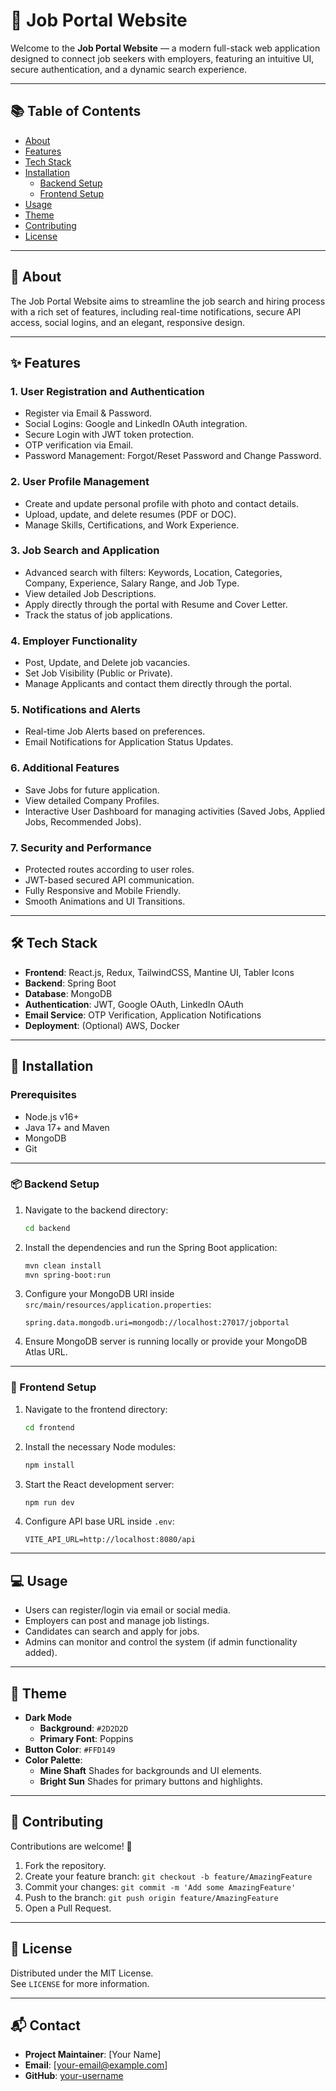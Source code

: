 # 🧩 Job Portal Website

Welcome to the **Job Portal Website** — a modern full-stack web application designed to connect job seekers with employers, featuring an intuitive UI, secure authentication, and a dynamic search experience.

---

## 📚 Table of Contents
- [About](#about)
- [Features](#features)
- [Tech Stack](#tech-stack)
- [Installation](#installation)
  - [Backend Setup](#backend-setup)
  - [Frontend Setup](#frontend-setup)
- [Usage](#usage)
- [Theme](#theme)
- [Contributing](#contributing)
- [License](#license)

---

## 📖 About

The Job Portal Website aims to streamline the job search and hiring process with a rich set of features, including real-time notifications, secure API access, social logins, and an elegant, responsive design.

---

## ✨ Features

### 1. User Registration and Authentication
- Register via Email & Password.
- Social Logins: Google and LinkedIn OAuth integration.
- Secure Login with JWT token protection.
- OTP verification via Email.
- Password Management: Forgot/Reset Password and Change Password.

### 2. User Profile Management
- Create and update personal profile with photo and contact details.
- Upload, update, and delete resumes (PDF or DOC).
- Manage Skills, Certifications, and Work Experience.

### 3. Job Search and Application
- Advanced search with filters: Keywords, Location, Categories, Company, Experience, Salary Range, and Job Type.
- View detailed Job Descriptions.
- Apply directly through the portal with Resume and Cover Letter.
- Track the status of job applications.

### 4. Employer Functionality
- Post, Update, and Delete job vacancies.
- Set Job Visibility (Public or Private).
- Manage Applicants and contact them directly through the portal.

### 5. Notifications and Alerts
- Real-time Job Alerts based on preferences.
- Email Notifications for Application Status Updates.

### 6. Additional Features
- Save Jobs for future application.
- View detailed Company Profiles.
- Interactive User Dashboard for managing activities (Saved Jobs, Applied Jobs, Recommended Jobs).

### 7. Security and Performance
- Protected routes according to user roles.
- JWT-based secured API communication.
- Fully Responsive and Mobile Friendly.
- Smooth Animations and UI Transitions.

---

## 🛠️ Tech Stack

- **Frontend**: React.js, Redux, TailwindCSS, Mantine UI, Tabler Icons
- **Backend**: Spring Boot
- **Database**: MongoDB
- **Authentication**: JWT, Google OAuth, LinkedIn OAuth
- **Email Service**: OTP Verification, Application Notifications
- **Deployment**: (Optional) AWS, Docker

---

## 🚀 Installation

### Prerequisites
- Node.js v16+
- Java 17+ and Maven
- MongoDB
- Git

---

### 📦 Backend Setup

1. Navigate to the backend directory:
   ```bash
   cd backend
   ```

2. Install the dependencies and run the Spring Boot application:
   ```bash
   mvn clean install
   mvn spring-boot:run
   ```

3. Configure your MongoDB URI inside `src/main/resources/application.properties`:
   ```properties
   spring.data.mongodb.uri=mongodb://localhost:27017/jobportal
   ```

4. Ensure MongoDB server is running locally or provide your MongoDB Atlas URL.

---

### 🎨 Frontend Setup

1. Navigate to the frontend directory:
   ```bash
   cd frontend
   ```

2. Install the necessary Node modules:
   ```bash
   npm install
   ```

3. Start the React development server:
   ```bash
   npm run dev
   ```

4. Configure API base URL inside `.env`:
   ```env
   VITE_API_URL=http://localhost:8080/api
   ```

---

## 💻 Usage

- Users can register/login via email or social media.
- Employers can post and manage job listings.
- Candidates can search and apply for jobs.
- Admins can monitor and control the system (if admin functionality added).

---

## 🎨 Theme

- **Dark Mode**  
  - **Background**: `#2D2D2D`
  - **Primary Font**: Poppins
- **Button Color**: `#FFD149`
- **Color Palette**:
  - **Mine Shaft** Shades for backgrounds and UI elements.
  - **Bright Sun** Shades for primary buttons and highlights.

---

## 🤝 Contributing

Contributions are welcome! 🚀

1. Fork the repository.
2. Create your feature branch: `git checkout -b feature/AmazingFeature`
3. Commit your changes: `git commit -m 'Add some AmazingFeature'`
4. Push to the branch: `git push origin feature/AmazingFeature`
5. Open a Pull Request.

---

## 📄 License

Distributed under the MIT License.  
See `LICENSE` for more information.

---

## 📬 Contact

- **Project Maintainer**: [Your Name]  
- **Email**: [your-email@example.com]  
- **GitHub**: [your-username](https://github.com/your-username)
